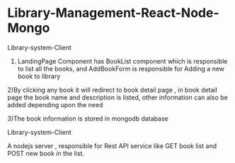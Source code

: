 # Library-Management-React-Node-Mongo

Library-system-Client

1) LandingPage Component has BookList component which is responsible to list all the books, and AddBookForm is responsible for Adding a new book to library

2)By clicking any book it will redirect to book detail page , in book detail page the book name and description is listed, other information can also be added depending upon the need

3)The book information is stored in mongodb database

Library-system-Client

A nodejs server , responsible for Rest API service like GET book list and POST new book in the list.
